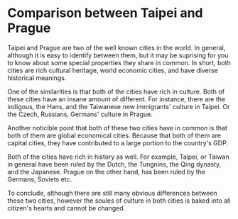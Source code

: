 # Comparison between Taipei and Prague
Taipei and Prague are two of the well known cities in the world. In general, although it is easy to
identify between them, but it may be suprising for you to know about some special properties they
share in common. In short, both cities are rich cultural heritage, world economic cities, and have
diverse historical meanings.

One of the similarities is that both of the cities have rich in culture. Both of these cities have
an insane amount of different. For instance, there are the indigous, the Hans, and the Taiwanese new
immigrants' culture in Taipei. Or the Czech, Russians, Germans' culture in Prague.

Another noticible point that both of these two cities have in common is that both of them are global
economical cities. Because that both of them are capital cities, they have contributed to a large
portion to the country's GDP.

Both of the cities have rich in history as well. For example, Taipei, or Taiwan in
general have been ruled by the Dutch, the Tungnins, the Qing dynasty, and the Japanese. Prague on
the other hand, has been ruled by the Germans, Soviets etc.

To conclude, although there are still many obvious differences between these two cities, however the
soules of culture in both cities is baked into all citizen's hearts and cannot be changed.
